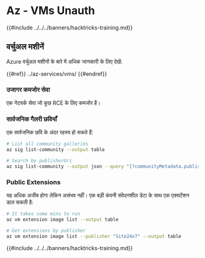 # Az - VMs Unauth

{{#include ../../../banners/hacktricks-training.md}}

## वर्चुअल मशीनें

Azure वर्चुअल मशीनों के बारे में अधिक जानकारी के लिए देखें:

{{#ref}}
../az-services/vms/
{{#endref}}

### उजागर कमजोर सेवा

एक नेटवर्क सेवा जो कुछ RCE के लिए कमजोर है।

### सार्वजनिक गैलरी छवियाँ

एक सार्वजनिक छवि के अंदर रहस्य हो सकते हैं:
```bash
# List all community galleries
az sig list-community --output table

# Search by publisherUri
az sig list-community --output json --query "[?communityMetadata.publisherUri=='https://3nets.io']"
```
### Public Extensions

यह अधिक अजीब होगा लेकिन असंभव नहीं। एक बड़ी कंपनी संवेदनशील डेटा के साथ एक एक्सटेंशन डाल सकती है:
```bash
# It takes some mins to run
az vm extension image list --output table

# Get extensions by publisher
az vm extension image list --publisher "Site24x7" --output table
```
{{#include ../../../banners/hacktricks-training.md}}
